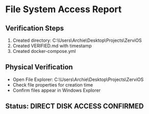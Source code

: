 ﻿# File System Access Report
## Verification Steps
1. Created directory: C:\Users\Archie\Desktop\Projects\ZerviOS
2. Created VERIFIED.md with timestamp
3. Created docker-compose.yml

## Physical Verification
- Open File Explorer: C:\Users\Archie\Desktop\Projects\ZerviOS
- Check file properties for creation time
- Confirm files appear in Windows Explorer

## Status: DIRECT DISK ACCESS CONFIRMED
